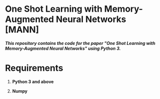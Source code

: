 # One Shot Learning with Memory-Augmented Neural Networks [MANN]
***This repository contains the code for the paper "One Shot Learning with Memory-Augmented Neural Networks" using Python 3.***

# Requirements
1. **Python 3 and above**

2. **Numpy**
